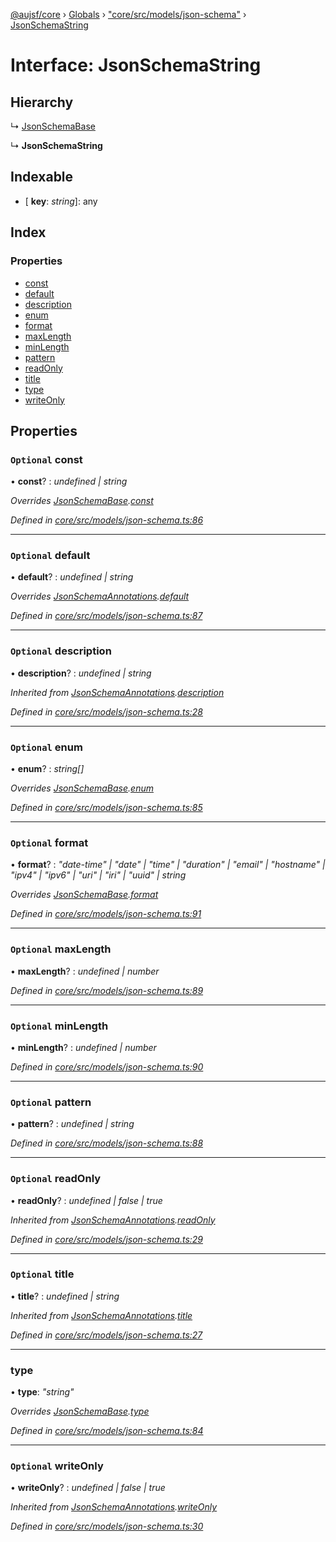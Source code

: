 [@aujsf/core](../README.md) › [Globals](../globals.md) › ["core/src/models/json-schema"](../modules/_core_src_models_json_schema_.md) › [JsonSchemaString](_core_src_models_json_schema_.jsonschemastring.md)

# Interface: JsonSchemaString

## Hierarchy

  ↳ [JsonSchemaBase](_core_src_models_json_schema_.jsonschemabase.md)

  ↳ **JsonSchemaString**

## Indexable

* \[ **key**: *string*\]: any

## Index

### Properties

* [const](_core_src_models_json_schema_.jsonschemastring.md#optional-const)
* [default](_core_src_models_json_schema_.jsonschemastring.md#optional-default)
* [description](_core_src_models_json_schema_.jsonschemastring.md#optional-description)
* [enum](_core_src_models_json_schema_.jsonschemastring.md#optional-enum)
* [format](_core_src_models_json_schema_.jsonschemastring.md#optional-format)
* [maxLength](_core_src_models_json_schema_.jsonschemastring.md#optional-maxlength)
* [minLength](_core_src_models_json_schema_.jsonschemastring.md#optional-minlength)
* [pattern](_core_src_models_json_schema_.jsonschemastring.md#optional-pattern)
* [readOnly](_core_src_models_json_schema_.jsonschemastring.md#optional-readonly)
* [title](_core_src_models_json_schema_.jsonschemastring.md#optional-title)
* [type](_core_src_models_json_schema_.jsonschemastring.md#type)
* [writeOnly](_core_src_models_json_schema_.jsonschemastring.md#optional-writeonly)

## Properties

### `Optional` const

• **const**? : *undefined | string*

*Overrides [JsonSchemaBase](_core_src_models_json_schema_.jsonschemabase.md).[const](_core_src_models_json_schema_.jsonschemabase.md#optional-const)*

*Defined in [core/src/models/json-schema.ts:86](https://github.com/jbockle/au-jsonschema-form/blob/edb7bd4/packages/core/src/models/json-schema.ts#L86)*

___

### `Optional` default

• **default**? : *undefined | string*

*Overrides [JsonSchemaAnnotations](_core_src_models_json_schema_.jsonschemaannotations.md).[default](_core_src_models_json_schema_.jsonschemaannotations.md#optional-default)*

*Defined in [core/src/models/json-schema.ts:87](https://github.com/jbockle/au-jsonschema-form/blob/edb7bd4/packages/core/src/models/json-schema.ts#L87)*

___

### `Optional` description

• **description**? : *undefined | string*

*Inherited from [JsonSchemaAnnotations](_core_src_models_json_schema_.jsonschemaannotations.md).[description](_core_src_models_json_schema_.jsonschemaannotations.md#optional-description)*

*Defined in [core/src/models/json-schema.ts:28](https://github.com/jbockle/au-jsonschema-form/blob/edb7bd4/packages/core/src/models/json-schema.ts#L28)*

___

### `Optional` enum

• **enum**? : *string[]*

*Overrides [JsonSchemaBase](_core_src_models_json_schema_.jsonschemabase.md).[enum](_core_src_models_json_schema_.jsonschemabase.md#optional-enum)*

*Defined in [core/src/models/json-schema.ts:85](https://github.com/jbockle/au-jsonschema-form/blob/edb7bd4/packages/core/src/models/json-schema.ts#L85)*

___

### `Optional` format

• **format**? : *"date-time" | "date" | "time" | "duration" | "email" | "hostname" | "ipv4" | "ipv6" | "uri" | "iri" | "uuid" | string*

*Overrides [JsonSchemaBase](_core_src_models_json_schema_.jsonschemabase.md).[format](_core_src_models_json_schema_.jsonschemabase.md#optional-format)*

*Defined in [core/src/models/json-schema.ts:91](https://github.com/jbockle/au-jsonschema-form/blob/edb7bd4/packages/core/src/models/json-schema.ts#L91)*

___

### `Optional` maxLength

• **maxLength**? : *undefined | number*

*Defined in [core/src/models/json-schema.ts:89](https://github.com/jbockle/au-jsonschema-form/blob/edb7bd4/packages/core/src/models/json-schema.ts#L89)*

___

### `Optional` minLength

• **minLength**? : *undefined | number*

*Defined in [core/src/models/json-schema.ts:90](https://github.com/jbockle/au-jsonschema-form/blob/edb7bd4/packages/core/src/models/json-schema.ts#L90)*

___

### `Optional` pattern

• **pattern**? : *undefined | string*

*Defined in [core/src/models/json-schema.ts:88](https://github.com/jbockle/au-jsonschema-form/blob/edb7bd4/packages/core/src/models/json-schema.ts#L88)*

___

### `Optional` readOnly

• **readOnly**? : *undefined | false | true*

*Inherited from [JsonSchemaAnnotations](_core_src_models_json_schema_.jsonschemaannotations.md).[readOnly](_core_src_models_json_schema_.jsonschemaannotations.md#optional-readonly)*

*Defined in [core/src/models/json-schema.ts:29](https://github.com/jbockle/au-jsonschema-form/blob/edb7bd4/packages/core/src/models/json-schema.ts#L29)*

___

### `Optional` title

• **title**? : *undefined | string*

*Inherited from [JsonSchemaAnnotations](_core_src_models_json_schema_.jsonschemaannotations.md).[title](_core_src_models_json_schema_.jsonschemaannotations.md#optional-title)*

*Defined in [core/src/models/json-schema.ts:27](https://github.com/jbockle/au-jsonschema-form/blob/edb7bd4/packages/core/src/models/json-schema.ts#L27)*

___

###  type

• **type**: *"string"*

*Overrides [JsonSchemaBase](_core_src_models_json_schema_.jsonschemabase.md).[type](_core_src_models_json_schema_.jsonschemabase.md#optional-type)*

*Defined in [core/src/models/json-schema.ts:84](https://github.com/jbockle/au-jsonschema-form/blob/edb7bd4/packages/core/src/models/json-schema.ts#L84)*

___

### `Optional` writeOnly

• **writeOnly**? : *undefined | false | true*

*Inherited from [JsonSchemaAnnotations](_core_src_models_json_schema_.jsonschemaannotations.md).[writeOnly](_core_src_models_json_schema_.jsonschemaannotations.md#optional-writeonly)*

*Defined in [core/src/models/json-schema.ts:30](https://github.com/jbockle/au-jsonschema-form/blob/edb7bd4/packages/core/src/models/json-schema.ts#L30)*

